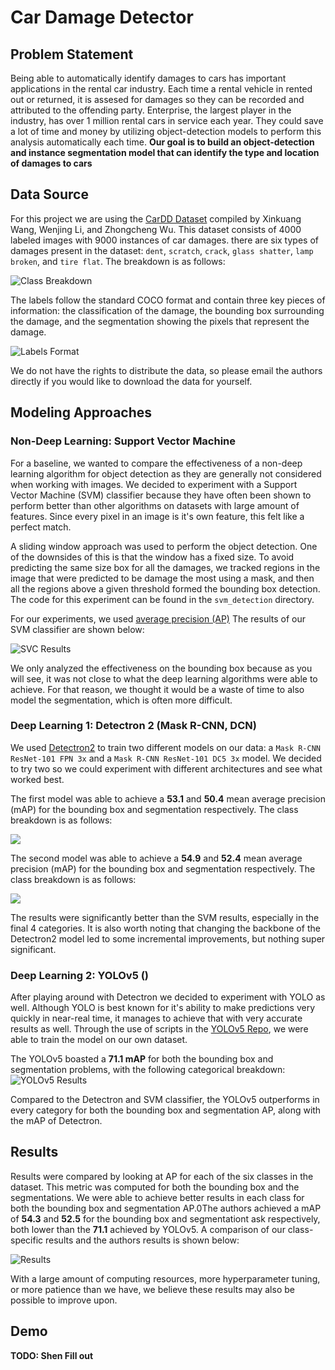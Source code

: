 # Car Damage Detector
## Problem Statement
Being able to automatically identify damages to cars has important applications in the rental car industry. Each time a rental vehicle in rented out or returned, it is assesed for damages so they can be recorded and attributed to the offending party. Enterprise, the largest player in the industry, has over 1 million rental cars in service each year. They could save a lot of time and money by utilizing object-detection models to perform this analysis automatically each time. **Our goal is to build an object-detection and instance segmentation model that can identify the type and location of damages to cars**

## Data Source
For this project we are using the [CarDD Dataset](https://arxiv.org/pdf/2211.00945.pdf) compiled by Xinkuang Wang, Wenjing Li, and Zhongcheng Wu. This dataset consists of 4000 labeled images with 9000 instances of car damages. there are six types of damages present in the dataset: `dent`, `scratch`, `crack`, `glass shatter`, `lamp broken`, and `tire flat`. The breakdown is as follows:

![Class Breakdown](imgs/class_breakdown.png)

The labels follow the standard COCO format and contain three key pieces of information: the classification of the damage, the bounding box surrounding the damage, and the segmentation showing the pixels that represent the damage. 

![Labels Format](imgs/data_coco_format.png)

We do not have the rights to distribute the data, so please email the authors directly if you would like to download the data for yourself. 

## Modeling Approaches
### Non-Deep Learning: Support Vector Machine
For a baseline, we wanted to compare the effectiveness of a non-deep learning algorithm for object detection as they are generally not considered when working with images. We decided to experiment with a Support Vector Machine (SVM) classifier because they have often been shown to perform better than other algorithms on datasets with large amount of features. Since every pixel in an image is it's own feature, this felt like a perfect match. 

A sliding window approach was used to perform the object detection. One of the downsides of this is that the window has a fixed size. To avoid predicting the same size box for all the damages, we tracked regions in the image that were predicted to be damage the most using a mask, and then all the regions above a given threshold formed the bounding box detection. The code for this experiment can be found in the `svm_detection` directory. 

For our experiments, we used [average precision (AP)](https://blog.paperspace.com/mean-average-precision/) The results of our SVM classifier are shown below:

![SVC Results](imgs/svm_results.png)

We only analyzed the effectiveness on the bounding box because as you will see, it was not close to what the deep learning algorithms were able to achieve. For that reason, we thought it would be a waste of time to also model the segmentation, which is often more difficult. 
### Deep Learning 1: Detectron 2 (Mask R-CNN, DCN)
We used [Detectron2](https://github.com/facebookresearch/detectron2) to train two different models on our data: a `Mask R-CNN ResNet-101 FPN 3x` and a `Mask R-CNN ResNet-101 DC5 3x` model. We decided to try two so we could experiment with different architectures and see what worked best. 

The first model was able to achieve a **53.1** and **50.4** mean average precision (mAP) for the bounding box and segmentation respectively. The class breakdown is as follows:

![](imgs/detectron_model1_results.png)

The second model was able to achieve a **54.9** and **52.4** mean average precision (mAP) for the bounding box and segmentation respectively. The class breakdown is as follows:

![](imgs/detectron_model2_results.png)

The results were significantly better than the SVM results, especially in the final 4 categories. It is also worth noting that changing the backbone of the Detectron2 model led to some incremental improvements, but nothing super significant. 
### Deep Learning 2: YOLOv5 ()
After playing around with Detectron we decided to experiment with YOLO as well. Although YOLO is best known for it's ability to make predictions very quickly in near-real time, it manages to achieve that with very accurate results as well. Through the use of scripts in the [YOLOv5 Repo](https://github.com/ultralytics/yolov5), we were able to train the model on our own dataset. 

The YOLOv5 boasted a **71.1 mAP** for both the bounding box and segmentation problems, with the following categorical breakdown:
![YOLOv5 Results](imgs/yolo_results.png)

Compared to the Detectron and SVM classifier, the YOLOv5 outperforms in every category for both the bounding box and segmentation AP, along with the mAP of Detectron. 
## Results
Results were compared by looking at AP for each of the six classes in the dataset. This metric was computed for both the bounding box and the segmentations. We were able to achieve better results in each class for both the bounding box and segmentation AP.0The authors achieved a mAP of **54.3** and **52.5** for the bounding box and segmentationt ask respectively, both lower than the **71.1** achieved by YOLOv5. A comparison of our class-specific results and the authors results is shown below:

![Results](imgs/results_comparison.png)

With a large amount of computing resources, more hyperparameter tuning, or more patience than we have, we believe these results may also be possible to improve upon. 

## Demo

**TODO: Shen Fill out**
